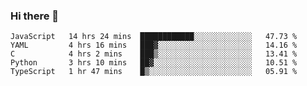 ### Hi there 👋

<!--START_SECTION:waka-->
```text
JavaScript   14 hrs 24 mins  ████████████░░░░░░░░░░░░░   47.73 % 
YAML         4 hrs 16 mins   ███▓░░░░░░░░░░░░░░░░░░░░░   14.16 % 
C            4 hrs 2 mins    ███▒░░░░░░░░░░░░░░░░░░░░░   13.41 % 
Python       3 hrs 10 mins   ██▓░░░░░░░░░░░░░░░░░░░░░░   10.51 % 
TypeScript   1 hr 47 mins    █▒░░░░░░░░░░░░░░░░░░░░░░░   05.91 % 
```
<!--END_SECTION:waka-->

<!--
**TimEnglart/TimEnglart** is a ✨ _special_ ✨ repository because its `README.md` (this file) appears on your GitHub profile.

Here are some ideas to get you started:

- 🔭 I’m currently working on ...
- 🌱 I’m currently learning ...
- 👯 I’m looking to collaborate on ...
- 🤔 I’m looking for help with ...
- 💬 Ask me about ...
- 📫 How to reach me: ...
- 😄 Pronouns: ...
- ⚡ Fun fact: ...
-->

